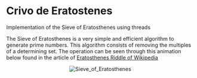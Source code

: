 # Crivo de Eratostenes
Implementation of the Sieve of Eratosthenes using threads

The Sieve of Eratosthenes is a very simple and efficient algorithm to generate prime numbers. This algorithm consists of removing the multiples of a determining set.
The operation can be seen through this animation below found in the article of [Eratosthenes Riddle of Wikipedia](https://en.wikipedia.org/wiki/Sieve_of_Eratosthenes)

<div align="center">
  <img src="https://upload.wikimedia.org/wikipedia/commons/8/8c/New_Animation_Sieve_of_Eratosthenes.gif" alt="Sieve_of_Eratosthenes"></a><br><br>
</div>
